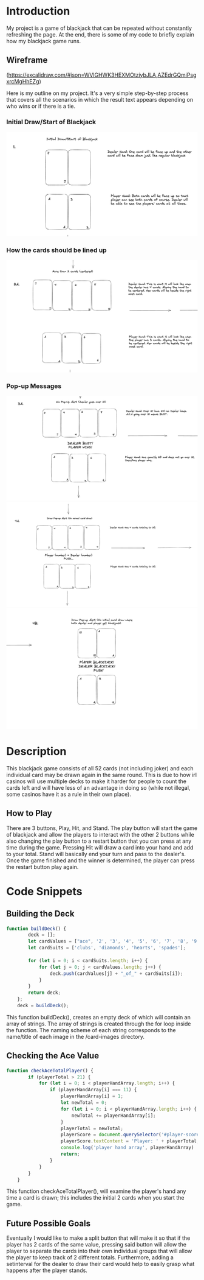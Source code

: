 # Introduction

My project is a game of blackjack that can be repeated without constantly refreshing the page.
At the end, there is some of my code to briefly explain how my blackjack game runs.

## Wireframe
(https://excalidraw.com/#json=WVlGHWK3HEXMOtziybJLA,AZEdrGQmiPsgxrcMgHhEZg)

Here is my outline on my project. It's a very simple step-by-step process that covers all the scenarios in which the result text appears depending on who wins or if there is a tie.

### Initial Draw/Start of Blackjack
![Alt text](/wireframe-images/Initial-card-draw.png "Initial Card Draw")

### How the cards should be lined up
![Alt text](/wireframe-images/Centering-of-Cards.png)

### Pop-up Messages
![Alt text](/wireframe-images/Pop-up%20Messages-Win.png)
![Alt text](/wireframe-images/Pop-up-Messages-push.png)
![Alt text](/wireframe-images/Pop-up-Messages-push-blackjack.png)





# Description
This blackjack game consists of all 52 cards (not including joker) and each individual card may be drawn again in the same round. This is due to how irl casinos will use multiple decks to make it harder for people to count the cards left and will have less of an advantage in doing so (while not illegal, some casinos have it as a rule in their own place). 

## How to Play
There are 3 buttons, Play, Hit, and Stand. The play button will start the game of blackjack and allow the players to interact with the other 2 buttons while also changing the play button to a restart button that you can press at any time during the game.  Pressing Hit will draw a card into your hand and add to your total. Stand will basically end your turn and pass to the dealer's. Once the game finished and the winner is determined, the player can press the restart button play again.

# Code Snippets

## Building the Deck

```javascript
function buildDeck() {
        deck = [];
        let cardValues = ["ace", '2', '3', '4', '5', '6', '7', '8', '9', '10', 'jack', 'queen', 'king']
        let cardSuits = ['clubs', 'diamonds', 'hearts', 'spades'];

        for (let i = 0; i < cardSuits.length; i++) {
            for (let j = 0; j < cardValues.length; j++) {
                deck.push(cardValues[j] + "_of_" + cardSuits[i]);
            }
        }
        return deck;
    };
    deck = buildDeck();
```
This function buildDeck(), creates an empty deck of which will contain an array of strings. The array of strings is created through the for loop inside the function. The naming scheme of each string corresponds to the name/title of each image in the /card-images directory.

## Checking the Ace Value
```javascript
function checkAceTotalPlayer() {
        if (playerTotal > 21) {
            for (let i = 0; i < playerHandArray.length; i++) {
                if (playerHandArray[i] === 11) {
                    playerHandArray[i] = 1;
                    let newTotal = 0;
                    for (let i = 0; i < playerHandArray.length; i++) {
                        newTotal += playerHandArray[i];
                    }
                    playerTotal = newTotal;
                    playerScore = document.querySelector('#player-score');
                    playerScore.textContent = 'Player: ' + playerTotal;
                    console.log('player hand array', playerHandArray)
                    return;
                }
            }
        }
    }
```
This function checkAceTotalPlayer(), will examine the player's hand any time a card is drawn; this includes the initial 2 cards when you start the game.



## Future Possible Goals
Eventually I would like to make a split button that will make it so that if the player has 2 cards of the same value, pressing said button will allow the player to separate the cards into their own individual groups that will allow the player to keep track of 2 different totals.
Furthermore, adding a setinterval for the dealer to draw their card would help to easily grasp what happens after the player stands.
